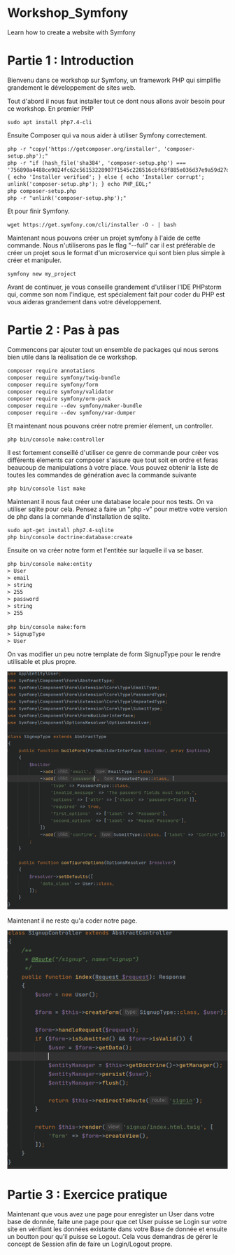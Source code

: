 # Workshop_Symfony
Learn how to create a website with Symfony

# Partie 1 : Introduction
Bienvenu dans ce workshop sur Symfony, un framework PHP qui simplifie grandement le développement de sites web.

Tout d'abord il nous faut installer tout ce dont nous allons avoir besoin pour ce workshop.
En premier PHP
```
sudo apt install php7.4-cli
```
Ensuite Composer qui va nous aider à utiliser Symfony correctement.
```
php -r "copy('https://getcomposer.org/installer', 'composer-setup.php');"
php -r "if (hash_file('sha384', 'composer-setup.php') === '756890a4488ce9024fc62c56153228907f1545c228516cbf63f885e036d37e9a59d27d63f46af1d4d07ee0f76181c7d3') { echo 'Installer verified'; } else { echo 'Installer corrupt'; unlink('composer-setup.php'); } echo PHP_EOL;"
php composer-setup.php
php -r "unlink('composer-setup.php');"
```
Et pour finir Symfony.
```
wget https://get.symfony.com/cli/installer -O - | bash
```
Maintenant nous pouvons créer un projet symfony à l'aide de cette commande. Nous n'utiliserons pas le flag "--full" car il est préférable de créer un projet sous le format d'un microservice qui sont bien plus simple à créer et manipuler.
```
symfony new my_project
```
Avant de continuer, je vous conseille grandement d'utiliser l'IDE PHPstorm qui, comme son nom l'indique, est spécialement fait pour coder du PHP est vous aideras grandement dans votre développement.

# Partie 2 : Pas à pas

Commencons par ajouter tout un ensemble de packages qui nous serons bien utile dans la réalisation de ce workshop.
```
composer require annotations
composer require symfony/twig-bundle
composer require symfony/form
composer require symfony/validator
composer require symfony/orm-pack
composer require --dev symfony/maker-bundle
composer require --dev symfony/var-dumper
```

Et maintenant nous pouvons créer notre premier élement, un controller.
```
php bin/console make:controller
```

Il est fortement conseillé d'utiliser ce genre de commande pour créer vos différents élements car composer s'assure que tout soit en ordre et feras beaucoup de manipulations à votre place.
Vous pouvez obtenir la liste de toutes les commandes de génération avec la commande suivante
```
php bin/console list make
```

Maintenant il nous faut créer une database locale pour nos tests. On va utiliser sqlite pour cela.
Pensez a faire un "php -v" pour mettre votre version de php dans la commande d'installation de sqlite.
```
sudo apt-get install php7.4-sqlite
php bin/console doctrine:database:create
```

Ensuite on va créer notre form et l'entitée sur laquelle il va se baser.
```
php bin/console make:entity
> User
> email
> string
> 255
> password
> string
> 255

php bin/console make:form
> SignupType
> User
```
On vas modifier un peu notre template de form SignupType pour le rendre utilisable et plus propre.

![](images/image1.png)


Maintenant il ne reste qu'a coder notre page.

![](images/image2.png)




# Partie 3 : Exercice pratique

Maintenant que vous avez une page pour enregister un User dans votre base de donnée, faite une page pour que cet User puisse se Login sur votre site en vérifiant les données existante dans votre Base de donnée et ensuite un boutton pour qu'il puisse se Logout. Cela vous demandras de gérer le concept de Session afin de faire un Login/Logout propre.
